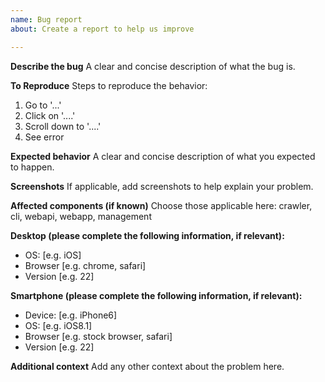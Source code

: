 ```yaml
---
name: Bug report
about: Create a report to help us improve

---
```


**Describe the bug**
A clear and concise description of what the bug is.

**To Reproduce**
Steps to reproduce the behavior:
1. Go to '...'
2. Click on '....'
3. Scroll down to '....'
4. See error

**Expected behavior**
A clear and concise description of what you expected to happen.

**Screenshots**
If applicable, add screenshots to help explain your problem.

**Affected components (if known)**
Choose those applicable here: crawler, cli, webapi, webapp, management

**Desktop (please complete the following information, if relevant):**
 - OS: [e.g. iOS]
 - Browser [e.g. chrome, safari]
 - Version [e.g. 22]

**Smartphone (please complete the following information, if relevant):**
 - Device: [e.g. iPhone6]
 - OS: [e.g. iOS8.1]
 - Browser [e.g. stock browser, safari]
 - Version [e.g. 22]

**Additional context**
Add any other context about the problem here.
